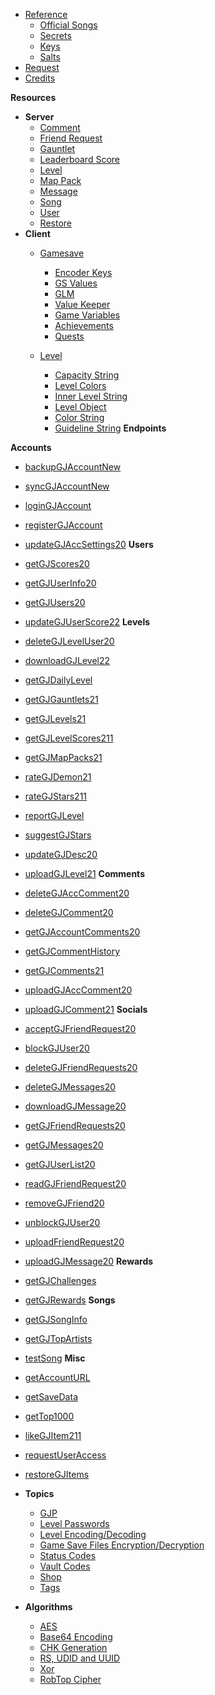 <!-- docs/_sidebar.md -->

- [Reference]()
  - [Official Songs](/reference/songs)
  - [Secrets](/reference/secrets)
  - [Keys](/reference/keys)
  - [Salts](/reference/salts)
- [Request](/endpoints/generic.md)
- [Credits](/CREDITS)

**Resources**

- **Server**
  - [Comment](/resources/server/comment.md)
  - [Friend Request](/resources/server/friendrequest.md)
  - [Gauntlet](/resources/server/gauntlet.md)
  - [Leaderboard Score](/resources/server/leaderboardscore.md)
  - [Level](/resources/server/level.md)
  - [Map Pack](/resources/server/mappack.md)
  - [Message](/resources/server/message.md)
  - [Song](/resources/server/song.md)
  - [User](/resources/server/user.md)
  - [Restore](/resources/server/restore.md)
- **Client**
  - [Gamesave](/resources/client/gamesave.md)
    - [Encoder Keys](resources/client/gamesave/kCEK.md)
    - [GS Values](/resources/client/gamesave/GS_Value.md)
    - [GLM](/resources/client/gamesave/GLM.md)
    - [Value Keeper](/resources/client/gamesave/valueKeeper.md)
    - [Game Variables](/resources/client/gamesave/gv.md)
    - [Achievements](/resources/client/gamesave/achievement.md)
    - [Quests](/resources/client/gamesave/quests.md)

  - [Level](/resources/client/level.md)
    - [Capacity String](/resources/client/level-components/capacity-string.md)
    - [Level Colors](/resources/client/level-components/level-colors.md)
    - [Inner Level String](/resources/client/level-components/inner-level-string.md)
    - [Level Object](/resources/client/level-components/level-object.md)
    - [Color String](/resources/client/level-components/color-string.md)
    - [Guideline String](/resources/client/level-components/guideline-string.md)
**Endpoints**

**Accounts**

- [backupGJAccountNew](/endpoints/accounts/backupGJAccountNew.md)
- [syncGJAccountNew](/endpoints/accounts/syncGJAccountNew.md)
- [loginGJAccount](/endpoints/accounts/loginGJAccount.md)
- [registerGJAccount](/endpoints/accounts/registerGJAccount.md)
- [updateGJAccSettings20](/endpoints/accounts/updateGJAccSettings20.md)
**Users**
- [getGJScores20](/endpoints/users/getGJScores20.md)
- [getGJUserInfo20](/endpoints/users/getGJUserInfo20.md)
- [getGJUsers20](/endpoints/users/getGJUsers20.md)
- [updateGJUserScore22](/endpoints/users/updateGJUserScore22.md)
**Levels**
- [deleteGJLevelUser20](/endpoints/levels/deleteGJLevelUser20.md)
- [downloadGJLevel22](/endpoints/levels/downloadGJLevel22.md)
- [getGJDailyLevel](/endpoints/levels/getGJDailyLevel.md)
- [getGJGauntlets21](/endpoints/levels/getGJGauntlets21.md)
- [getGJLevels21](/endpoints/levels/getGJLevels21.md)
- [getGJLevelScores211](/endpoints/levels/getGJLevelScores211.md)
- [getGJMapPacks21](/endpoints/levels/getGJMapPacks21.md)
- [rateGJDemon21](/endpoints/levels/rateGJDemon21.md)
- [rateGJStars211](/endpoints/levels/rateGJStars211.md)
- [reportGJLevel](/endpoints/levels/reportGJLevel.md)
- [suggestGJStars](/endpoints/levels/suggestGJStars.md)
- [updateGJDesc20](/endpoints/levels/updateGJDesc20.md)
- [uploadGJLevel21](/endpoints/levels/uploadGJLevel21.md)
**Comments**
- [deleteGJAccComment20](/endpoints/comments/deleteGJAccComment20.md)
- [deleteGJComment20](/endpoints/comments/deleteGJComment20.md)
- [getGJAccountComments20](/endpoints/comments/getGJAccountComments20.md)
- [getGJCommentHistory](/endpoints/comments/getGJCommentHistory.md)
- [getGJComments21](/endpoints/comments/getGJComments21.md)
- [uploadGJAccComment20](/endpoints/comments/uploadGJAccComment20.md)
- [uploadGJComment21](/endpoints/comments/uploadGJComment21.md)
**Socials**
- [acceptGJFriendRequest20](/endpoints/socials/acceptGJFriendRequest20.md)
- [blockGJUser20](/endpoints/socials/blockGJUser20.md)
- [deleteGJFriendRequests20](/endpoints/socials/deleteGJFriendRequests20.md)
- [deleteGJMessages20](/endpoints/socials/deleteGJMessages20.md)
- [downloadGJMessage20](/endpoints/socials/downloadGJMessage20.md)
- [getGJFriendRequests20](/endpoints/socials/getGJFriendRequests20.md)
- [getGJMessages20](/endpoints/socials/getGJMessages20.md)
- [getGJUserList20](/endpoints/socials/getGJUserList20.md)
- [readGJFriendRequest20](/endpoints/socials/readGJFriendRequest20.md)
- [removeGJFriend20](/endpoints/socials/removeGJFriend20.md)
- [unblockGJUser20](/endpoints/socials/unblockGJUser20.md)
- [uploadFriendRequest20](/endpoints/socials/UploadFriendRequest20.md)
- [uploadGJMessage20](/endpoints/socials/uploadGJMessage20.md)
**Rewards**
- [getGJChallenges](/endpoints/rewards/getGJChallenges.md)
- [getGJRewards](/endpoints/rewards/getGJRewards.md)
**Songs**
- [getGJSongInfo](/endpoints/songs/getGJSongInfo.md)
- [getGJTopArtists](/endpoints/songs/getGJTopArtists.md)
- [testSong](/endpoints/songs/testSong.md)
**Misc**
- [getAccountURL](/endpoints/misc/getAccountURL.md)
- [getSaveData](/endpoints/misc/getSaveData.md)
- [getTop1000](/endpoints/misc/getTop1000.md)
- [likeGJItem211](/endpoints/misc/likeGJItem211.md)
- [requestUserAccess](/endpoints/misc/requestUserAccess.md)
- [restoreGJItems](/endpoints/misc/restoreGJItems.md)
- **Topics**
  - [GJP](/topics/gjp.md)
  - [Level Passwords](/topics/level_passwords.md)
  - [Level Encoding/Decoding](/topics/levelstring_encoding_decoding.md)
  - [Game Save Files Encryption/Decryption](/topics/localfiles_encrypt_decrypt.md)
  - [Status Codes](/topics/status_codes.md)
  - [Vault Codes](/topics/vault_codes.md)
  - [Shop](/topics/shop)
  - [Tags](/topics/tags)  

- **Algorithms**
  - [AES](topics/encryption/AES.md)
  - [Base64 Encoding](topics/encryption/base64.md)
  - [CHK Generation](topics/encryption/chk.md)
  - [RS, UDID and UUID](topics/encryption/id.md)
  - [Xor](topics/encryption/xor.md)
  - [RobTop Cipher](topics/encryption/robtop-cipher.md)
